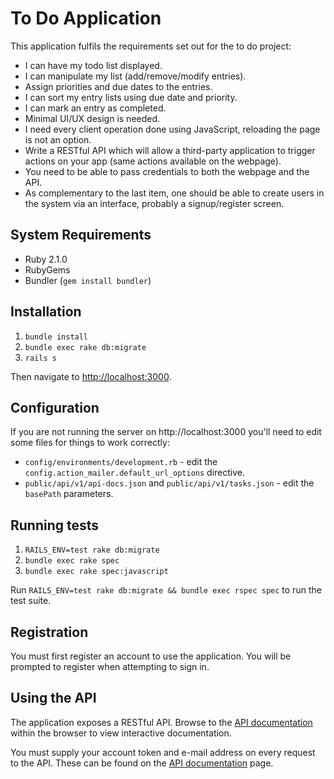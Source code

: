 # To Do Application

This application fulfils the requirements set out for the to do project:

- I can have my todo list displayed.
- I can manipulate my list (add/remove/modify entries).
- Assign priorities and due dates to the entries.
- I can sort my entry lists using due date and priority.
- I can mark an entry as completed.
- Minimal UI/UX design is needed.
- I need every client operation done using JavaScript, reloading the page is not an option.
- Write a RESTful API which will allow a third-party application to trigger actions on your app (same actions available on the webpage).
- You need to be able to pass credentials to both the webpage and the API.
- As complementary to the last item, one should be able to create users in the system via an interface, probably a signup/register screen.

## System Requirements

* Ruby 2.1.0
* RubyGems
* Bundler (`gem install bundler`)

## Installation

1. `bundle install`
2. `bundle exec rake db:migrate`
3. `rails s`

Then navigate to [http://localhost:3000](http://localhost:3000).

## Configuration

If you are not running the server on http://localhost:3000 you'll need to edit some files for things to work correctly:

* `config/environments/development.rb` - edit the `config.action_mailer.default_url_options` directive.
* `public/api/v1/api-docs.json` and `public/api/v1/tasks.json` - edit the `basePath` parameters.

## Running tests

1. `RAILS_ENV=test rake db:migrate`
2. `bundle exec rake spec`
3. `bundle exec rake spec:javascript`

Run `RAILS_ENV=test rake db:migrate && bundle exec rspec spec` to run the test suite.

## Registration

You must first register an account to use the application. You will be prompted to register when attempting to sign in.

## Using the API

The application exposes a RESTful API. Browse to the [API documentation](http://localhost:3000/api) within the browser to view interactive documentation.

You must supply your account token and e-mail address on every request to the API. These can be found on the [API documentation](http://localhost:3000/api) page.